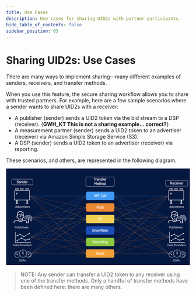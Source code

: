 ```yaml
---
title: Use Cases
description: Use cases for sharing UID2s with partner participants.
hide_table_of_contents: false
sidebar_position: 03
---
```


# Sharing UID2s: Use Cases

There are many ways to implement sharing&#8212;many different examples of senders, receivers, and transfer methods.

When you use this feature, the secure sharing workflow allows you to share with trusted partners. For example, here are a few sample scenarios where a sender wants to share UID2s with a receiver: 

- A publisher (sender) sends a UID2 token via the bid stream to a DSP (receiver). {**GWH_KT This is not a sharing example... correct?**}
- A measurement partner (sender) sends a UID2 token to an advertiser (receiver) via Amazon Simple Storage Service (S3).
- A DSP (sender) sends a UID2 token to an advertiser (receiver) via reporting.

These scenarios, and others, are represented in the following diagram.

![Illustration of Sharing Use Cases](images/UID2_Sharing_Diagram_UseCases.png)

> NOTE: Any sender can transfer a UID2 token to any receiver using one of the transfer methods. Only a handful of transfer methods have been defined here: there are many others.
